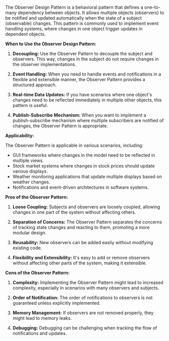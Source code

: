 The Observer Design Pattern is a behavioral pattern that defines a one-to-many dependency between objects. It allows multiple objects (observers) to be notified and updated automatically when the state of a subject (observable) changes. This pattern is commonly used to implement event handling systems, where changes in one object trigger updates in dependent objects.

**When to Use the Observer Design Pattern:**

1. **Decoupling:** Use the Observer Pattern to decouple the subject and observers. This way, changes in the subject do not require changes in the observer implementations.

2. **Event Handling:** When you need to handle events and notifications in a flexible and extensible manner, the Observer Pattern provides a structured approach.

3. **Real-time Data Updates:** If you have scenarios where one object's changes need to be reflected immediately in multiple other objects, this pattern is useful.

4. **Publish-Subscribe Mechanism:** When you want to implement a publish-subscribe mechanism where multiple subscribers are notified of changes, the Observer Pattern is appropriate.

**Applicability:**

The Observer Pattern is applicable in various scenarios, including:

- GUI frameworks where changes in the model need to be reflected in multiple views.
- Stock market systems where changes in stock prices should update various displays.
- Weather monitoring applications that update multiple displays based on weather changes.
- Notifications and event-driven architectures in software systems.

**Pros of the Observer Pattern:**

1. **Loose Coupling:** Subjects and observers are loosely coupled, allowing changes in one part of the system without affecting others.

2. **Separation of Concerns:** The Observer Pattern separates the concerns of tracking state changes and reacting to them, promoting a more modular design.

3. **Reusability:** New observers can be added easily without modifying existing code.

4. **Flexibility and Extensibility:** It's easy to add or remove observers without affecting other parts of the system, making it extensible.

**Cons of the Observer Pattern:**

1. **Complexity:** Implementing the Observer Pattern might lead to increased complexity, especially in scenarios with many observers and subjects.

2. **Order of Notification:** The order of notifications to observers is not guaranteed unless explicitly implemented.

3. **Memory Management:** If observers are not removed properly, they might lead to memory leaks.

4. **Debugging:** Debugging can be challenging when tracking the flow of notifications and updates.

